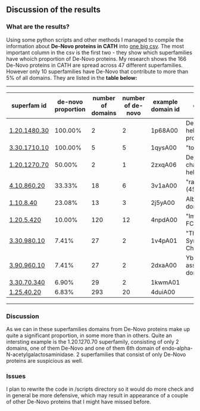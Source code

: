 ## Discussion of the results
### What are the results?
Using some python scripts and other methods I managed to compile the information about __De-Novo proteins in CATH__ into [one big csv](https://github.com/CATH-summer-2017/De-Novo/blob/master/results/superfam_info.csv). The most important column in the csv is the first two - they show which superfamilies have whoich proportion of De-Novo proteins. My research shows the 166 De-Novo proteins in CATH are spread across 47 different superfamilies. However only 10 superfamilies have De-Novo that contribute to more than 5% of all domains. They are listed in the __table below:__

***


| superfam id | de-novo proportion | number of domains | number of de-novo | example domain id | description |
| ------------| --------- | --- | ------- | ----- | ------------------- |
| [1.20.1480.30](http://cathdb.info/version/v4_1_0/superfamily/1.20.1480.30/) | 100.00% | 2 | 2 | 1p68A00 | Designed four-helix bundle protein | 
| [3.30.1710.10](http://cathdb.info/version/v4_1_0/superfamily/3.30.1710.10/) | 100.00% | 5 | 5 | 1qysA00 | "top7 |  de novo designed protein" | 
| [1.20.1270.70](http://cathdb.info/version/v4_1_0/superfamily/1.20.1270.70/) | 50.00% | 2 | 1 | 2zxqA06 | Designed single chain three-helix bundle | 
| [4.10.860.20](http://cathdb.info/version/v4_1_0/superfamily/4.10.860.20/) | 33.33% | 18 | 6 | 3v1aA00 | "rabenosyn (458-503) |  rab4 binding domain " | 
| [1.10.8.40](http://cathdb.info/version/v4_1_0/superfamily/1.10.8.40/) | 23.08% | 13 | 3 | 2j5yA00 | Albumin-binding domain | 
| [1.20.5.420](http://cathdb.info/version/v4_1_0/superfamily/1.20.5.420/) | 10.00% | 120 | 12 | 4npdA00 | "Immunoglobulin FC |  subunit C" | 
| [3.30.980.10](http://cathdb.info/version/v4_1_0/superfamily/3.30.980.10/) | 7.41% | 27 | 2 | 1v4pA01 | "Threonyl-trna Synthetase; Chain A |  domain 2" | 
| [3.90.960.10](http://cathdb.info/version/v4_1_0/superfamily/3.90.960.10/) | 7.41% | 27 | 2 | 2dxaA00 | YbaK/ProRS associated domain | 
| [3.30.70.340](http://cathdb.info/version/v4_1_0/superfamily/3.30.70.340/) | 6.90% | 29 | 2 | 1kwmA01 |  | 
| [1.25.40.20](http://cathdb.info/version/v4_1_0/superfamily/1.25.40.20/) | 6.83% | 293 | 20 | 4duiA00 |  | 

***
### Discussion

As we can in these superfamilies domains from De-Novo proteins make up quite a significant proportion, in some more than in others. Quite an intersting example is the 1.20.1270.70 superfamily, consisting of only 2 domains, one of them De-Novo and one of them 6th domain of endo-alpha-N-acetylgalactosaminidase. 2 superfamilies that consist of only De-Novo proteins are suspicious as well.

### Issues

I plan to rewrite the code in /scripts directory so it would do more check and in general be more defensive, which may result in appearance of a couple of other De-Novo proteins that I might have missed before. 
